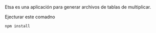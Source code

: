 ## 
Etsa es una aplicación para generar archivos de tablas de multiplicar.

Ejecturar este comadno

````
npm install
````